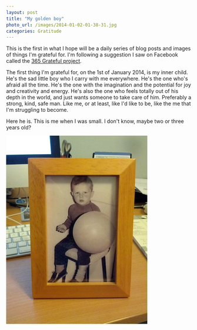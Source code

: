 ```yaml
---
layout: post
title: "My golden boy"
photo_url: /images/2014-01-02-01-38-31.jpg
categories: Gratitude
---
```


This is the first in what I hope will be a daily series of blog posts and images of things I'm grateful for. I'm following a suggestion I saw on Facebook called the [365 Grateful project](http://www.365grateful.com/).

The first thing I'm grateful for, on the 1st of January 2014,  is my inner child. He's the sad little boy who I carry with
me everywhere. He's the one who's afraid all the time. He's the one with the imagination and the potential for joy and creativity and energy. He's also the one who feels totally out of his depth in the world, and just wants someone to take care of him. Preferably a strong, kind, safe man. Like me, or at least, like I'd like to be, like the me that I'm struggling to become.

Here he is. This is me when I was small. I don't know, maybe two or three years old?

![My golden boy](/images/2014-01-02-01-38-31.jpg)

